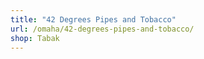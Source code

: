 ```yaml
---
title: "42 Degrees Pipes and Tobacco"
url: /omaha/42-degrees-pipes-and-tobacco/
shop: Tabak
---
```

